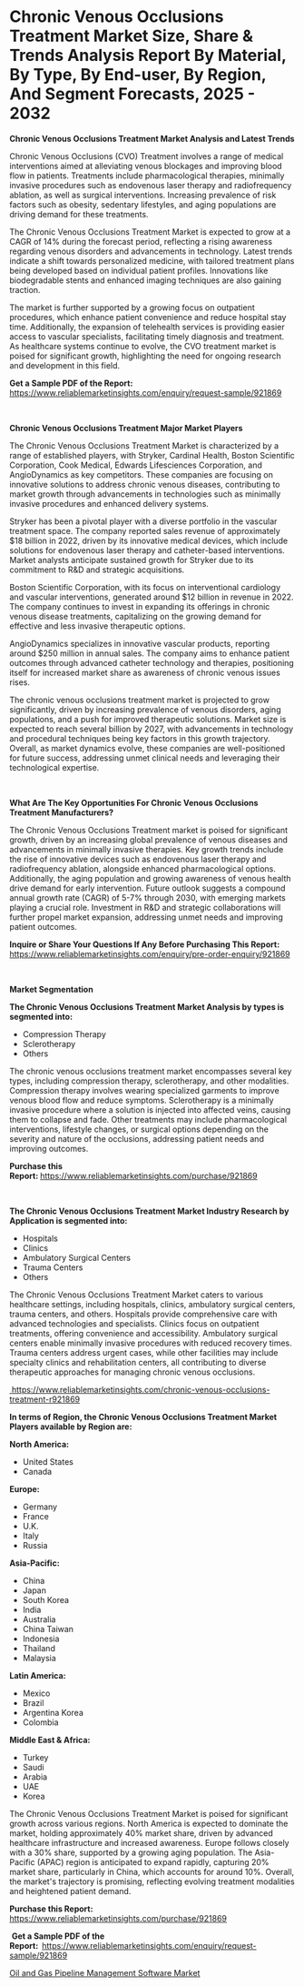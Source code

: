 <p><h1>Chronic Venous Occlusions Treatment Market Size, Share & Trends Analysis Report By Material, By Type, By End-user, By Region, And Segment Forecasts, 2025 - 2032</h1></p><p><strong>Chronic Venous Occlusions Treatment Market Analysis and Latest Trends</strong></p>
<p><p>Chronic Venous Occlusions (CVO) Treatment involves a range of medical interventions aimed at alleviating venous blockages and improving blood flow in patients. Treatments include pharmacological therapies, minimally invasive procedures such as endovenous laser therapy and radiofrequency ablation, as well as surgical interventions. Increasing prevalence of risk factors such as obesity, sedentary lifestyles, and aging populations are driving demand for these treatments.</p><p>The Chronic Venous Occlusions Treatment Market is expected to grow at a CAGR of 14% during the forecast period, reflecting a rising awareness regarding venous disorders and advancements in technology. Latest trends indicate a shift towards personalized medicine, with tailored treatment plans being developed based on individual patient profiles. Innovations like biodegradable stents and enhanced imaging techniques are also gaining traction. </p><p>The market is further supported by a growing focus on outpatient procedures, which enhance patient convenience and reduce hospital stay time. Additionally, the expansion of telehealth services is providing easier access to vascular specialists, facilitating timely diagnosis and treatment. As healthcare systems continue to evolve, the CVO treatment market is poised for significant growth, highlighting the need for ongoing research and development in this field.</p></p>
<p><strong>Get a Sample PDF of the Report:&nbsp;</strong> <a href="https://www.reliablemarketinsights.com/enquiry/request-sample/921869?utm_campaign=3186&utm_medium=2&utm_source=Github&utm_content=ia&utm_term=07032025&utm_id=chronic-venous-occlusions-treatment">https://www.reliablemarketinsights.com/enquiry/request-sample/921869</a></p>
<p>&nbsp;</p>
<p><strong>Chronic Venous Occlusions Treatment Major Market Players</strong></p>
<p><p>The Chronic Venous Occlusions Treatment Market is characterized by a range of established players, with Stryker, Cardinal Health, Boston Scientific Corporation, Cook Medical, Edwards Lifesciences Corporation, and AngioDynamics as key competitors. These companies are focusing on innovative solutions to address chronic venous diseases, contributing to market growth through advancements in technologies such as minimally invasive procedures and enhanced delivery systems.</p><p>Stryker has been a pivotal player with a diverse portfolio in the vascular treatment space. The company reported sales revenue of approximately $18 billion in 2022, driven by its innovative medical devices, which include solutions for endovenous laser therapy and catheter-based interventions. Market analysts anticipate sustained growth for Stryker due to its commitment to R&D and strategic acquisitions.</p><p>Boston Scientific Corporation, with its focus on interventional cardiology and vascular interventions, generated around $12 billion in revenue in 2022. The company continues to invest in expanding its offerings in chronic venous disease treatments, capitalizing on the growing demand for effective and less invasive therapeutic options.</p><p>AngioDynamics specializes in innovative vascular products, reporting around $250 million in annual sales. The company aims to enhance patient outcomes through advanced catheter technology and therapies, positioning itself for increased market share as awareness of chronic venous issues rises.</p><p>The chronic venous occlusions treatment market is projected to grow significantly, driven by increasing prevalence of venous disorders, aging populations, and a push for improved therapeutic solutions. Market size is expected to reach several billion by 2027, with advancements in technology and procedural techniques being key factors in this growth trajectory. Overall, as market dynamics evolve, these companies are well-positioned for future success, addressing unmet clinical needs and leveraging their technological expertise.</p></p>
<p>&nbsp;</p>
<p><strong>What Are The Key Opportunities For Chronic Venous Occlusions Treatment Manufacturers?</strong></p>
<p><p>The Chronic Venous Occlusions Treatment market is poised for significant growth, driven by an increasing global prevalence of venous diseases and advancements in minimally invasive therapies. Key growth trends include the rise of innovative devices such as endovenous laser therapy and radiofrequency ablation, alongside enhanced pharmacological options. Additionally, the aging population and growing awareness of venous health drive demand for early intervention. Future outlook suggests a compound annual growth rate (CAGR) of 5-7% through 2030, with emerging markets playing a crucial role. Investment in R&D and strategic collaborations will further propel market expansion, addressing unmet needs and improving patient outcomes.</p></p>
<p><strong>Inquire or Share Your Questions If Any Before Purchasing This Report:</strong> <a href="https://www.reliablemarketinsights.com/enquiry/pre-order-enquiry/921869?utm_campaign=3186&utm_medium=2&utm_source=Github&utm_content=ia&utm_term=07032025&utm_id=chronic-venous-occlusions-treatment">https://www.reliablemarketinsights.com/enquiry/pre-order-enquiry/921869</a></p>
<p>&nbsp;</p>
<p><strong>Market Segmentation</strong></p>
<p><strong>The Chronic Venous Occlusions Treatment Market Analysis by types is segmented into:</strong></p>
<p><ul><li>Compression Therapy</li><li>Sclerotherapy</li><li>Others</li></ul></p>
<p><p>The chronic venous occlusions treatment market encompasses several key types, including compression therapy, sclerotherapy, and other modalities. Compression therapy involves wearing specialized garments to improve venous blood flow and reduce symptoms. Sclerotherapy is a minimally invasive procedure where a solution is injected into affected veins, causing them to collapse and fade. Other treatments may include pharmacological interventions, lifestyle changes, or surgical options depending on the severity and nature of the occlusions, addressing patient needs and improving outcomes.</p></p>
<p><strong>Purchase this Report:&nbsp;</strong><a href="https://www.reliablemarketinsights.com/purchase/921869?utm_campaign=3186&utm_medium=2&utm_source=Github&utm_content=ia&utm_term=07032025&utm_id=chronic-venous-occlusions-treatment">https://www.reliablemarketinsights.com/purchase/921869</a></p>
<p>&nbsp;</p>
<p><strong>The Chronic Venous Occlusions Treatment Market Industry Research by Application is segmented into:</strong></p>
<p><ul><li>Hospitals</li><li>Clinics</li><li>Ambulatory Surgical Centers</li><li>Trauma Centers</li><li>Others</li></ul></p>
<p><p>The Chronic Venous Occlusions Treatment Market caters to various healthcare settings, including hospitals, clinics, ambulatory surgical centers, trauma centers, and others. Hospitals provide comprehensive care with advanced technologies and specialists. Clinics focus on outpatient treatments, offering convenience and accessibility. Ambulatory surgical centers enable minimally invasive procedures with reduced recovery times. Trauma centers address urgent cases, while other facilities may include specialty clinics and rehabilitation centers, all contributing to diverse therapeutic approaches for managing chronic venous occlusions.</p></p>
<p><a href="https://www.reliablemarketinsights.com/chronic-venous-occlusions-treatment-r921869?utm_campaign=3186&utm_medium=2&utm_source=Github&utm_content=ia&utm_term=07032025&utm_id=chronic-venous-occlusions-treatment">&nbsp;https://www.reliablemarketinsights.com/chronic-venous-occlusions-treatment-r921869</a></p>
<p><strong>In terms of Region, the Chronic Venous Occlusions Treatment Market Players available by Region are:</strong></p>
<p>
    <p> <strong> North America: </strong>
        <ul>
            <li>United States</li>
            <li>Canada</li>
        </ul>
        </p> 
    <p> <strong> Europe: </strong>
        <ul>
            <li>Germany</li>
            <li>France</li>
            <li>U.K.</li>
            <li>Italy</li>
            <li>Russia</li>
        </ul>
        </p> 
    <p> <strong> Asia-Pacific: </strong>
        <ul>
            <li>China</li>
            <li>Japan</li>
            <li>South Korea</li>
            <li>India</li>
            <li>Australia</li>
            <li>China Taiwan</li>
            <li>Indonesia</li>
            <li>Thailand</li>
            <li>Malaysia</li>
        </ul>
        </p> 
    <p> <strong> Latin America: </strong>
        <ul>
            <li>Mexico</li>
            <li>Brazil</li>
            <li>Argentina Korea</li>
            <li>Colombia</li>
        </ul>
        </p> 
    <p> <strong> Middle East & Africa: </strong>
        <ul>
            <li>Turkey</li>
            <li>Saudi</li>
            <li>Arabia</li>
            <li>UAE</li>
            <li>Korea</li>
        </ul>
    </p>
    </p>
<p><p>The Chronic Venous Occlusions Treatment Market is poised for significant growth across various regions. North America is expected to dominate the market, holding approximately 40% market share, driven by advanced healthcare infrastructure and increased awareness. Europe follows closely with a 30% share, supported by a growing aging population. The Asia-Pacific (APAC) region is anticipated to expand rapidly, capturing 20% market share, particularly in China, which accounts for around 10%. Overall, the market's trajectory is promising, reflecting evolving treatment modalities and heightened patient demand.</p></p>
<p><strong>Purchase this Report: </strong><a href="https://www.reliablemarketinsights.com/purchase/921869?utm_campaign=3186&utm_medium=2&utm_source=Github&utm_content=ia&utm_term=07032025&utm_id=chronic-venous-occlusions-treatment">https://www.reliablemarketinsights.com/purchase/921869</a></p>
<p>&nbsp;<strong>Get a Sample PDF of the Report:&nbsp;&nbsp;</strong><a href="https://www.reliablemarketinsights.com/enquiry/request-sample/921869?utm_campaign=3186&utm_medium=2&utm_source=Github&utm_content=ia&utm_term=07032025&utm_id=chronic-venous-occlusions-treatment">https://www.reliablemarketinsights.com/enquiry/request-sample/921869</a></p>
<p><strong></strong></p>
<p><p><a href="https://github.com/rrosasdaunas/Market-Research-Report-List-1/blob/main/oil-and-gas-pipeline-management-software-market.md?utm_campaign=3186&utm_medium=2&utm_source=Github&utm_content=ia&utm_term=07032025&utm_id=chronic-venous-occlusions-treatment">Oil and Gas Pipeline Management Software Market</a></p></p>